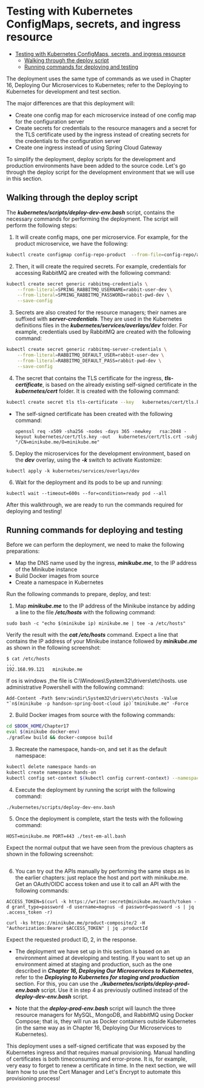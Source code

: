 # Testing with Kubernetes ConfigMaps, secrets, and ingress resource
<!-- MarkdownTOC -->
- [Testing with Kubernetes ConfigMaps, secrets, and ingress resource](#testing-with-kubernetes-configmaps-secrets-and-ingress-resource)
    - [Walking through the deploy script](#walking-through-the-deploy-scripts)
    - [Running commands for deploying and testing](#running-commands-for-deploying-and-testing)
<!-- /MarkdownTOC -->
The deployment uses the same type of commands as we used in Chapter 16, Deploying Our Microservices to Kubernetes; refer to the Deploying to Kubernetes for development and test
section.

The major differences are that this deployment will:

- Create one config map for each microservice instead of one config map for
the configuration server
- Create secrets for credentials to the resource managers and a secret for the TLS
certificate used by the ingress instead of creating secrets for the credentials to
the configuration server
- Create one ingress instead of using Spring Cloud Gateway

To simplify the deployment, deploy scripts for the development and
production environments have been added to the source code. Let's go through the deploy
script for the development environment that we will use in this section.

## Walking through the deploy script
The ***kubernetes/scripts/deploy-dev-env.bash*** script, contains the necessary
commands for performing the deployment. The script will perform the following steps:

  1. It will create config maps, one per microservice. For example, for the product
  microservice, we have the following:
  ```bash
  kubectl create configmap config-repo-product  --from-file=config-repo/application.yml --from-file=config-repo/product.yml --save-config
  ```
  2. Then, it will create the required secrets. For example, credentials for accessing
  RabbitMQ are created with the following command:
  ```bash
  kubectl create secret generic rabbitmq-credentials \
      --from-literal=SPRING_RABBITMQ_USERNAME=rabbit-user-dev \
      --from-literal=SPRING_RABBITMQ_PASSWORD=rabbit-pwd-dev \
      --save-config
  ```
  3. Secrets are also created for the resource managers; their names are suffixed
  with ***server-credentials***. They are used in the Kubernetes definitions files in
  the ***kubernetes/services/overlays/dev*** folder. For example, credentials
  used by RabbitMQ are created with the following command:
  ```bash
  kubectl create secret generic rabbitmq-server-credentials \
      --from-literal=RABBITMQ_DEFAULT_USER=rabbit-user-dev \
      --from-literal=RABBITMQ_DEFAULT_PASS=rabbit-pwd-dev \
      --save-config
  ```
  4. The secret that contains the TLS certificate for the ingress, ***tls-certificate***, is
  based on the already existing self-signed certificate in
  the ***kubernetes/cert*** folder. It is created with the following command:
  ```bash
  kubectl create secret tls tls-certificate --key   kubernetes/cert/tls.key --cert kubernetes/cert/tls.crt
  ```
  - The self-signed certificate has been created with the following command:
    ```
    openssl req -x509 -sha256 -nodes -days 365 -newkey   rsa:2048 -keyout kubernetes/cert/tls.key -out   kubernetes/cert/tls.crt -subj   "/CN=minikube.me/O=minikube.me"
    ```
  5. Deploy the microservices for the development environment, based on
  the ***dev*** overlay, using the ***-k*** switch to activate Kustomize:
  ```
  kubectl apply -k kubernetes/services/overlays/dev
  ```
  6. Wait for the deployment and its pods to be up and running:
  ```
  kubectl wait --timeout=600s --for=condition=ready pod --all
  ```

After this walkthrough, we are ready to run the commands required for deploying and testing!
## Running commands for deploying and testing
Before we can perform the deployment, we need to make the following preparations:
- Map the DNS name used by the ingress, ***minikube.me***, to the IP address of the
Minikube instance
- Build Docker images from source
- Create a namespace in Kubernetes

Run the following commands to prepare, deploy, and test:
1. Map ***minikube.me*** to the IP address of the Minikube instance by adding a line to
the file ***/etc/hosts*** with the following command:
```
sudo bash -c "echo $(minikube ip) minikube.me | tee -a /etc/hosts"
```
Verify the result with the ***cat /etc/hosts*** command. Expect a line that contains
the IP address of your Minikube instance followed by ***minikube.me*** as shown in
the following screenshot:
```
$ cat /etc/hosts
...
192.168.99.121   minikube.me
```
If os is windows ,the file is C:\Windows\System32\drivers\etc\hosts.
use administrative Powershell with the following command:
```
Add-Content -Path $env:windir\System32\drivers\etc\hosts -Value "`n$(minikube -p handson-spring-boot-cloud ip)`tminikube.me" -Force
```
2. Build Docker images from source with the following commands:
```bash
cd $BOOK_HOME/Chapter17
eval $(minikube docker-env)
./gradlew build && docker-compose build
```
3. Recreate the namespace, hands-on, and set it as the default namespace:
```bash
kubectl delete namespace hands-on
kubectl create namespace hands-on
kubectl config set-context $(kubectl config current-context) --namespace=hands-on
```
4. Execute the deployment by running the script with the following command:
```bash
./kubernetes/scripts/deploy-dev-env.bash
```
5. Once the deployment is complete, start the tests with the following command:
```
HOST=minikube.me PORT=443 ./test-em-all.bash
```
Expect the normal output that we have seen from the previous chapters as shown
in the following screenshot:
```
```
6. You can try out the APIs manually by performing the same steps as in the earlier
chapters: just replace the host and port with minikube.me. Get an OAuth/OIDC
access token and use it to call an API with the following commands:
```
ACCESS_TOKEN=$(curl -k https://writer:secret@minikube.me/oauth/token -d grant_type=password -d username=magnus -d password=password -s | jq .access_token -r)

curl -ks https://minikube.me/product-composite/2 -H "Authorization:Bearer $ACCESS_TOKEN" | jq .productId
```
Expect the requested product ID, 2, in the response.

- The deployment we have set up in this section is based on an environment aimed at developing and testing. If you want to set up an environment
aimed at staging and production, such as the one described in ***Chapter 16, Deploying Our Microservices to Kubernetes***, refer to the ***Deploying to
Kubernetes for staging and production*** section. For this, you can use the ***./kubernetes/scripts/deploy-prod-env.bash*** script. Use it in step 4 as previously outlined instead of the ***deploy-dev-env.bash*** script.

- Note that the ***deploy-prod-env.bash*** script will launch the three resource managers for MySQL, MongoDB, and RabbitMQ using Docker Compose; that is, they will run as Docker containers outside Kubernetes (in the same way as in Chapter 16, Deploying Our Microservices to Kubernetes).

This deployment uses a self-signed certificate that was exposed by the Kubernetes ingress
and that requires manual provisioning. Manual handling of certificates is both timeconsuming
and error-prone. It is, for example, very easy to forget to renew a certificate in
time. In the next section, we will learn how to use the Cert Manager and Let's Encrypt to
automate this provisioning process!
